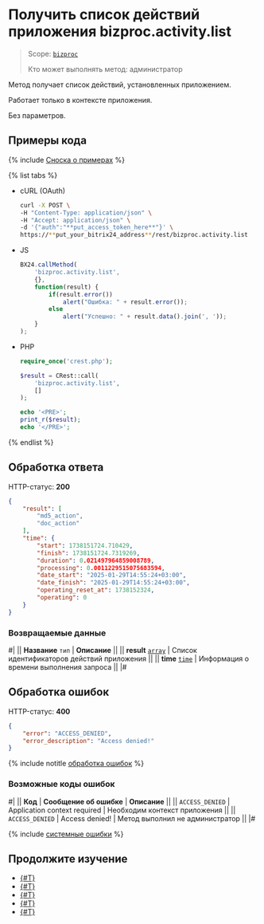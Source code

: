 # Получить список действий приложения bizproc.activity.list

> Scope: [`bizproc`](../../scopes/permissions.md)
>
> Кто может выполнять метод: администратор

Метод получает список действий, установленных приложением.

Работает только в контексте приложения.

Без параметров.

## Примеры кода

{% include [Сноска о примерах](../../../_includes/examples.md) %}

{% list tabs %}

- cURL (OAuth)

    ```bash
    curl -X POST \
    -H "Content-Type: application/json" \
    -H "Accept: application/json" \
    -d '{"auth":"**put_access_token_here**"}' \
    https://**put_your_bitrix24_address**/rest/bizproc.activity.list
    ```

- JS

    ```js
    BX24.callMethod(
        'bizproc.activity.list',
        {},
        function(result) {
            if(result.error())
                alert("Ошибка: " + result.error());
            else
                alert("Успешно: " + result.data().join(', '));
        }
    );
    ```

- PHP

    ```php
    require_once('crest.php');

    $result = CRest::call(
        'bizproc.activity.list',
        []
    );

    echo '<PRE>';
    print_r($result);
    echo '</PRE>';
    ```

{% endlist %}

## Обработка ответа

HTTP-статус: **200**

```json
{
    "result": [
        "md5_action",
        "doc_action"
    ],
    "time": {
        "start": 1738151724.710429,
        "finish": 1738151724.7319269,
        "duration": 0.021497964859008789,
        "processing": 0.0011229515075683594,
        "date_start": "2025-01-29T14:55:24+03:00",
        "date_finish": "2025-01-29T14:55:24+03:00",
        "operating_reset_at": 1738152324,
        "operating": 0
    }
}
```

### Возвращаемые данные

#|
|| **Название**
`тип` | **Описание** ||
|| **result**
[`array`](../../data-types.md) | Список идентификаторов действий приложения ||
|| **time**
[`time`](../../data-types.md) | Информация о времени выполнения запроса ||
|#

## Обработка ошибок

HTTP-статус: **400**

```json
{
    "error": "ACCESS_DENIED",
    "error_description": "Access denied!"
}
```

{% include notitle [обработка ошибок](../../../_includes/error-info.md) %}

### Возможные коды ошибок

#|
|| **Код** | **Сообщение об ошибке** | **Описание** ||
|| `ACCESS_DENIED` | Application context required | Необходим контекст приложения ||
|| `ACCESS_DENIED` | Access denied! | Метод выполнил не администратор ||
|#

{% include [системные ошибки](../../../_includes/system-errors.md) %}

## Продолжите изучение 

- [{#T}](./index.md)
- [{#T}](./bizproc-activity-add.md)
- [{#T}](./bizproc-activity-update.md)
- [{#T}](./bizproc-activity-delete.md)
- [{#T}](./bizproc-activity-log.md)